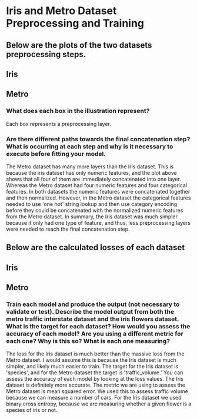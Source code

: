 # Iris and Metro Dataset Preprocessing and Training

## Below are the plots of the two datasets preprocessing steps. 

## Iris 

## Metro


### What does each box in the illustration represent?
Each box represents a preprocessing layer.

### Are there different paths towards the final concatenation step? What is occurring at each step and why is it necessary to execute before fitting your model. 

The Metro dataset has many more layers than the Iris dataset. This is because the iris dataset has only numeric features, and the plot above shows that all four of them are immediately concatenated into one layer. Whereas the Metro dataset had four numeric features and four categorical features. In both datasets the numeric features were concatenated together and then normalized. However, in the Metro dataset the categorical features needed to use 'one hot' string lookup and then use category encoding before they could be concatenated with the normalized numeric features from the Metro dataset. In summary, the Iris dataset was much simpler because it only had one type of feature, and thus, less preprocessing layers were needed to reach the final concatenation step.

## Below are the calculated losses of each dataset

## Iris

## Metro


### Train each model and produce the output (not necessary to validate or test). Describe the model output from both the metro traffic interstate dataset and the iris flowers dataset. What is the target for each dataset? How would you assess the accuracy of each model? Are you using a different metric for each one? Why is this so? What is each one measuring?
The loss for the Iris dataset is much better than the massive loss from the Metro dataset. I would assume this is because the Iris dataset is much simpler, and likely much easier to train. The target for the Iris dataset is 'species', and for the Metro dataset the target is 'traffic_volume.' You can assess the accuracy of each model by looking at the loss values. The Iris dataset is definitely more accurate. The metric we are using to assess the Metro dataset is mean squared error. We used this to assess traffic volume because we can measure a number of cars. For the Iris dataset we used binary cross entropy, because we are measuring whether a given flower is a species of iris or not. 



